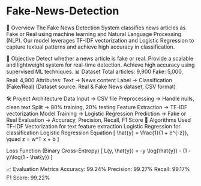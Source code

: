 # Fake-News-Detection
📌 Overview
The Fake News Detection System classifies news articles as Fake or Real using machine learning and Natural Language Processing (NLP).
Our model leverages TF-IDF vectorization and Logistic Regression to capture textual patterns and achieve high accuracy in classification.

🎯 Objective
Detect whether a news article is fake or real.
Provide a scalable and lightweight system for real-time detection.
Achieve high accuracy using supervised ML techniques.
📊 Dataset
Total articles: 9,900
Fake: 5,000, Real: 4,900
Attributes:
Text → News content
Label → Classification (Fake/Real)
(Dataset source: Real & Fake News dataset, CSV format)

🛠️ Project Architecture
Data Input → CSV file
Preprocessing → Handle nulls, clean text
Split → 80% training, 20% testing
Feature Extraction → TF-IDF vectorization
Model Training → Logistic Regression
Prediction → Fake or Real
Evaluation → Accuracy, Precision, Recall, F1 Score
🤖 Algorithms Used
TF-IDF Vectorization for text feature extraction
Logistic Regression for classification
Logistic Regression Equation
[ \hat{y} = \frac{1}{1 + e^{-z}}, \quad z = w^T x + b ]

Loss Function (Binary Cross-Entropy)
[ L(y, \hat{y}) = -y \log(\hat{y}) - (1 - y)\log(1 - \hat{y}) ]

📈 Evaluation Metrics
Accuracy: 99.24%
Precision: 99.27%
Recall: 99.17%
F1 Score: 99.22%

